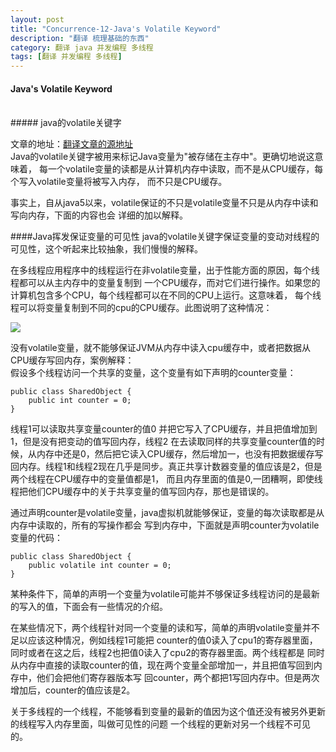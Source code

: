 ```yaml
---
layout: post
title: "Concurrence-12-Java's Volatile Keyword"
description: "翻译 梳理基础的东西"
category: 翻译 java 并发编程 多线程
tags: [翻译 并发编程 多线程]
---
```

#### Java's Volatile Keyword
<br/>
##### java的volatile关键字
<br/>

文章的地址：[翻译文章的源地址](http://tutorials.jenkov.com/java-concurrency/volatile.html)
<br/>
Java的volatile关键字被用来标记Java变量为"被存储在主存中"。更确切地说这意味着，
每一个volatile变量的读都是从计算机内存中读取，而不是从CPU缓存，每个写入volatile变量将被写入内存，
而不只是CPU缓存。     

事实上，自从java5以来，volatile保证的不只是volatile变量不只是从内存中读和写向内存，下面的内容也会
详细的加以解释。   

####Java挥发保证变量的可见性
java的volatile关键字保证变量的变动对线程的可见性，这个听起来比较抽象，我们慢慢的解释。   

在多线程应用程序中的线程运行在非volatile变量，出于性能方面的原因，每个线程都可以从主内存中的变量复制到
一个CPU缓存，而对它们进行操作。如果您的计算机包含多个CPU，每个线程都可以在不同的CPU上运行。这意味着，
每个线程可以将变量复制到不同的cpu的CPU缓存。此图说明了这种情况：     

![](http://tutorials.jenkov.com/images/java-concurrency/java-volatile-1.png)  

没有volatile变量，就不能够保证JVM从内存中读入cpu缓存中，或者把数据从CPU缓存写回内存，案例解释：   
假设多个线程访问一个共享的变量，这个变量有如下声明的counter变量：   

```
public class SharedObject {
    public int counter = 0;
}
```  

线程1可以读取共享变量counter的值0 并把它写入了CPU缓存，并且把值增加到1，但是没有把变动的值写回内存，线程2
在去读取同样的共享变量counter值的时候，从内存中还是0，然后把它读入CPU缓存，然后增加一，也没有把数据缓存写
回内存。线程1和线程2现在几乎是同步。真正共享计数器变量的值应该是2，但是两个线程在CPU缓存中的变量值都是1，
而且内存里面的值是0,一团糟啊，即使线程把他们CPU缓存中的关于共享变量的值写回内存，那也是错误的。      

通过声明counter是volatile变量，java虚拟机就能够保证，变量的每次读取都是从内存中读取的，所有的写操作都会
写到内存中，下面就是声明counter为volatile变量的代码：    

```
public class SharedObject {
    public volatile int counter = 0;
}
```     

某种条件下，简单的声明一个变量为volatile可能并不够保证多线程访问的是最新的写入的值，下面会有一些情况的介绍。    

在某些情况下，两个线程针对同一个变量的读和写，简单的声明volatile变量并不足以应该这种情况，例如线程1可能把
counter的值0读入了cpu1的寄存器里面，同时或者在这之后，线程2也把值0读入了cpu2的寄存器里面。两个线程都是
同时从内存中直接的读取counter的值，现在两个变量全部增加一，并且把值写回到内存中，他们会把他们寄存器版本写
回counter，两个都把1写回内存中。但是两次增加后，counter的值应该是2。    

关于多线程的一个线程，不能够看到变量的最新的值因为这个值还没有被另外更新的线程写入内存里面，叫做可见性的问题
一个线程的更新对另一个线程不可见的。



 
















